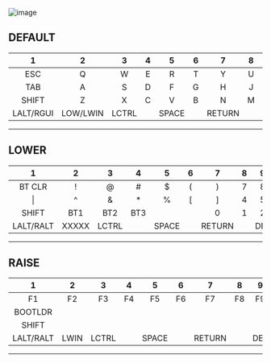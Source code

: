 ![image](https://github.com/slabua/zmk-config-saru48wplus/assets/1002978/a7a392f8-5915-4128-9c19-922fc17c1a06)

DEFAULT
-----------------------------------------------------------------------------------------------------------------------------------
| 1 | 2 | 3 | 4 | 5 | 6 | 7 | 8 | 9 | 10 | 11 | 12 | 13 |
|:---:|:---:|:---:|:---:|:---:|:---:|:---:|:---:|:---:|:---:|:---:|:---:|:---:|
|   ESC   |    Q    |    W    |    E    |    R    |    T    |    Y    |    U    |    I    |    O    |    P    |    -    |  MUTE   |
|   TAB   |    A    |    S    |    D    |    F    |    G    |    H    |    J    |    K    |    L    |    ;    |    '    |  PRINT  |
|  SHIFT  |    Z    |    X    |    C    |    V    |    B    |    N    |    M    |    ,    |    .    |    /    |   UP    |  SHIFT  |
|LALT/RGUI|LOW/LWIN |  LCTRL  |         |  SPACE  |         | RETURN  |         |BACKSPACE|RAI/RALT |  LEFT   |  DOWN   |  RIGHT  |
-----------------------------------------------------------------------------------------------------------------------------------

LOWER
-----------------------------------------------------------------------------------------------------------------------------------
| 1 | 2 | 3 | 4 | 5 | 6 | 7 | 8 | 9 | 10 | 11 | 12 | 13 |
|:---:|:---:|:---:|:---:|:---:|:---:|:---:|:---:|:---:|:---:|:---:|:---:|:---:|
| BT CLR  |    !    |    @    |    #    |    $    |    (    |    )    |    7    |    8    |    9    |    *    |    -    |ZOOMRESET|
|   \|    |    ^    |    &    |    *    |    %    |    [    |    ]    |    4    |    5    |    6    |    /    |    +    |  PgUP   |
|  SHIFT  |   BT1   |   BT2   |   BT3   |         |         |    0    |    1    |    2    |    3    |    .    |    =    |  PgDN   |
|LALT/RALT|  XXXXX  |  LCTRL  |         |  SPACE  |         | RETURN  |         |   DEL   |  RALT   |         |         |  RETURN |
-----------------------------------------------------------------------------------------------------------------------------------

RAISE
-----------------------------------------------------------------------------------------------------------------------------------
| 1 | 2 | 3 | 4 | 5 | 6 | 7 | 8 | 9 | 10 | 11 | 12 | 13 |
|:---:|:---:|:---:|:---:|:---:|:---:|:---:|:---:|:---:|:---:|:---:|:---:|:---:|
|   F1    |   F2    |   F3    |   F4    |   F5    |   F6    |   F7    |   F8    |   F9    |   F10   |   F11   |   F12   |         |
| BOOTLDR |         |         |         |         |         |         |         |         |         |    `    |    ~    |  HOME   |
|  SHIFT  |         |         |         |         |         |         |         |         |         |    \    |         |   END   |
|LALT/RALT|  LWIN   |  LCTRL  |         |  SPACE  |         | RETURN  |         |   DEL   |  XXXXX  |         |         |         |
-----------------------------------------------------------------------------------------------------------------------------------
